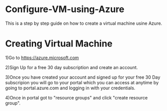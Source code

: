 # Configure-VM-using-Azure
This is a step by step guide on how to create a virtual machine usine Azure.
# Creating Virtual Machine
1)Go to https://azure.microsoft.com

2)Sign Up for a free 30 day subscription and create an account.

3)Once you have created your account and signed up for your free 30 Day subscripion you will go to your portal which you can access at anytime by going to portal.azure.com and logging in with your credentials.

4)Once in portal got to "resource groups" and click "create resource group".
